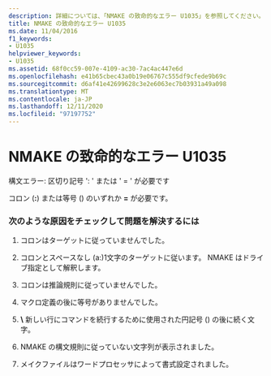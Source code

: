 ```yaml
---
description: 詳細については、「NMAKE の致命的なエラー U1035」を参照してください。
title: NMAKE の致命的なエラー U1035
ms.date: 11/04/2016
f1_keywords:
- U1035
helpviewer_keywords:
- U1035
ms.assetid: 68f0cc59-007e-4109-ac30-7ac4ac447e6d
ms.openlocfilehash: e41b65cbec43a0b19e06767c555df9cfede9b69c
ms.sourcegitcommit: d6af41e42699628c3e2e6063ec7b03931a49a098
ms.translationtype: MT
ms.contentlocale: ja-JP
ms.lasthandoff: 12/11/2020
ms.locfileid: "97197752"
---
```

# <a name="nmake-fatal-error-u1035"></a>NMAKE の致命的なエラー U1035

構文エラー: 区切り記号 ': ' または ' = ' が必要です

コロン (**:**) または等号 () のいずれか **=** が必要です。

### <a name="to-fix-by-checking-the-following-possible-causes"></a>次のような原因をチェックして問題を解決するには

1. コロンはターゲットに従っていませんでした。

1. コロンとスペースなし (a:)1文字のターゲットに従います。 NMAKE はドライブ指定として解釈します。

1. コロンは推論規則に従っていませんでした。

1. マクロ定義の後に等号がありませんでした。

1. **\\** 新しい行にコマンドを続行するために使用された円記号 () の後に続く文字。

1. NMAKE の構文規則に従っていない文字列が表示されました。

1. メイクファイルはワードプロセッサによって書式設定されました。
